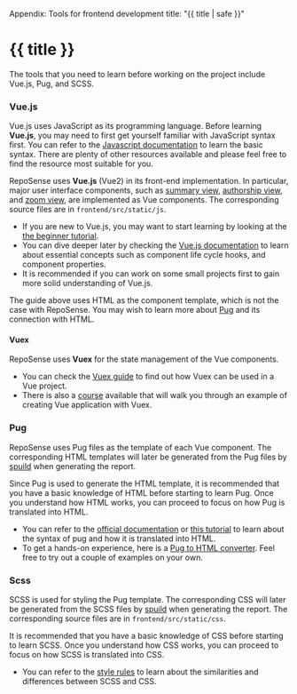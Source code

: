 <variable name="title">Appendix: Tools for frontend development</variable>
<frontmatter>
  title: "{{ title | safe }}"
</frontmatter>

<h1 class="display-4"><md>{{ title }}</md></h1>

<div class="lead">

The tools that you need to learn before working on the project include Vue.js, Pug, and SCSS. 
</div>

### Vue.js

<box type="info" seamless>

Vue.js uses JavaScript as its programming language. Before learning **Vue.js**, you may need to first get yourself familiar with JavaScript syntax first.
You can refer to the [Javascript documentation](https://devdocs.io/javascript/) to learn the basic syntax. There are plenty of other resources available and please feel free to find the resource most suitable for you.
</box>

RepoSense uses **Vue.js** (Vue2) in its front-end implementation. In particular, major user interface components, such as [summary view](report.html#summary-view-v-summary-js), [authorship view](report.html#authorship-view-v-authorship-js), and [zoom view](report.html#zoom-view-v-zoom-js), are implemented as Vue components. The corresponding source files are in `frontend/src/static/js`.

* If you are new to Vue.js, you may want to start learning by looking at the [the beginner tutorial](https://www.vuemastery.com/courses/intro-to-vue-js/). 
* You can dive deeper later by checking the [Vue.js documentation](https://vuejs.org/v2/guide/index.html) to learn about essential concepts such as component life cycle hooks, and component properties.
* It is recommended if you can work on some small projects first to gain more solid understanding of Vue.js.

<box type="warning" seamless>

The guide above uses HTML as the component template, which is not the case with RepoSense. You may wish to learn more about [Pug](#pug) and its connection with HTML.
</box>

#### Vuex

RepoSense uses **Vuex** for the state management of the Vue components.

* You can check the [Vuex guide](https://vuex.vuejs.org/guide/#the-simplest-store) to find out how Vuex can be used in a Vue project. 
* There is also a [course](https://vueschool.io/courses/vuex-for-everyone) available that will walk you through an example of creating Vue application with Vuex.

<!-- ------------------------------------------------------------------------------------------------------ -->

### Pug

RepoSense uses Pug files as the template of each Vue component. The corresponding HTML templates will later be generated from the Pug files by [spuild](https://github.com/ongspxm/spuild2) when generating the report.

<box type="info" seamless>

Since Pug is used to generate the HTML template, it is recommended that you have a basic knowledge of HTML before starting to learn Pug. Once you understand how HTML works, you can proceed to focus on how Pug is translated into HTML.
</box>

* You can refer to the [official documentation](https://pugjs.org/api/getting-started.html) or [this tutorial](https://www.youtube.com/watch?v=kt3cEjjkCZA) to learn about the syntax of pug and how it is translated into HTML.
* To get a hands-on experience, here is a [Pug to HTML converter](https://pughtml.com/). Feel free to try out a couple of examples on your own.

<!-- ------------------------------------------------------------------------------------------------------ -->

### Scss

SCSS is used for styling the Pug template. The corresponding CSS will later be generated from the SCSS files by [spuild](https://github.com/ongspxm/spuild2) when generating the report. The corresponding source files are in `frontend/src/static/css`. 

<box type="info" seamless>

It is recommended that you have a basic knowledge of CSS before starting to learn SCSS. Once you understand how CSS works, you can proceed to focus on how SCSS is translated into CSS.
</box>

* You can refer to the [style rules](https://sass-lang.com/documentation/style-rules) to learn about the similarities and differences between SCSS and CSS. 
